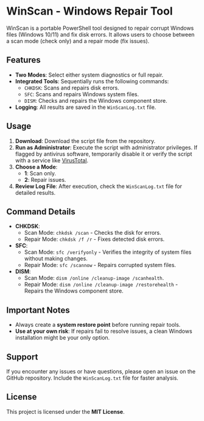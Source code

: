 # WinScan - Windows Repair Tool

WinScan is a portable PowerShell tool designed to repair corrupt Windows files (Windows 10/11) and fix disk errors. It allows users to choose between a scan mode (check only) and a repair mode (fix issues).

## Features

- **Two Modes**: Select either system diagnostics or full repair.
- **Integrated Tools**: Sequentially runs the following commands:
  - `CHKDSK`: Scans and repairs disk errors.
  - `SFC`: Scans and repairs Windows system files.
  - `DISM`: Checks and repairs the Windows component store.
- **Logging**: All results are saved in the `WinScanLog.txt` file.

## Usage

1. **Download**: Download the script file from the repository.
2. **Run as Administrator**: Execute the script with administrator privileges. If flagged by antivirus software, temporarily disable it or verify the script with a service like [VirusTotal](https://www.virustotal.com/gui/file/2d1766826b5cfca24223a3308897f4870565cb7226f0883e8e6540d2f4e62f90).
3. **Choose a Mode**:
   - **1**: Scan only.
   - **2**: Repair issues.
4. **Review Log File**: After execution, check the `WinScanLog.txt` file for detailed results.

## Command Details

- **CHKDSK**:
  - Scan Mode: `chkdsk /scan` - Checks the disk for errors.
  - Repair Mode: `chkdsk /f /r` - Fixes detected disk errors.
- **SFC**:
  - Scan Mode: `sfc /verifyonly` - Verifies the integrity of system files without making changes.
  - Repair Mode: `sfc /scannow` - Repairs corrupted system files.
- **DISM**:
  - Scan Mode: `dism /online /cleanup-image /scanhealth`.
  - Repair Mode: `dism /online /cleanup-image /restorehealth` - Repairs the Windows component store.

## Important Notes

- Always create a **system restore point** before running repair tools.
- **Use at your own risk**: If repairs fail to resolve issues, a clean Windows installation might be your only option.

## Support

If you encounter any issues or have questions, please open an issue on the GitHub repository. Include the `WinScanLog.txt` file for faster analysis.

## License

This project is licensed under the **MIT License**.
